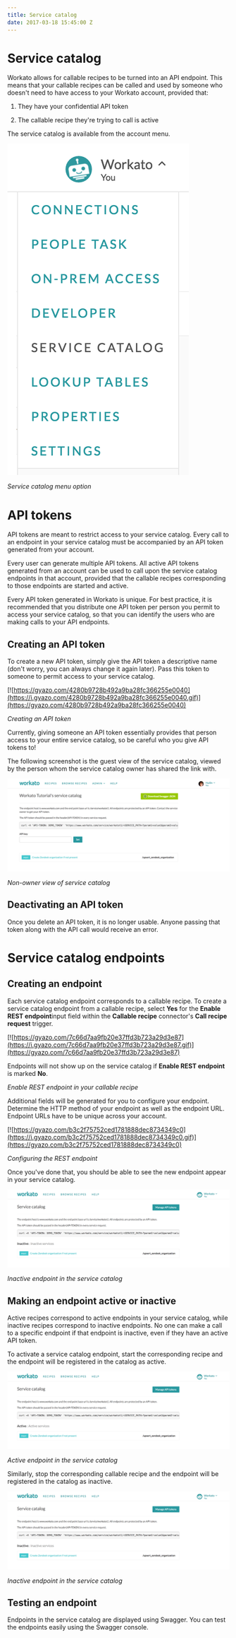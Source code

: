 ```yaml
---
title: Service catalog
date: 2017-03-18 15:45:00 Z
---
```


# Service catalog
Workato allows for callable recipes to be turned into an API endpoint. This means that your callable recipes can be called and used by someone who doesn't need to have access to your Workato account, provided that:

1) They have your confidential API token

2) The callable recipe they're trying to call is active

The service catalog is available from the account menu.

![Service catalog option](/assets/images/service-catalog/service-catalog-option.png)

*Service catalog menu option*

# API tokens
API tokens are meant to restrict access to your service catalog. Every call to an endpoint in your service catalog must be accompanied by an API token generated from your account.

Every user can generate multiple API tokens. All active API tokens generated from an account can be used to call upon the service catalog endpoints in that account, provided that the callable recipes corresponding to those endpoints are started and active.

Every API token generated in Workato is unique. For best practice, it is recommended that you distribute one API token per person you permit to access your service catalog, so that you can identify the users who are making calls to your API endpoints.

## Creating an API token
To create a new API token, simply give the API token a descriptive name (don't worry, you can always change it again later). Pass this token to someone to permit access to your service catalog.

[![https://gyazo.com/4280b9728b492a9ba28fc366255e0040](https://i.gyazo.com/4280b9728b492a9ba28fc366255e0040.gif)](https://gyazo.com/4280b9728b492a9ba28fc366255e0040)

*Creating an API token*

Currently, giving someone an API token essentially provides that person access to your entire service catalog, so be careful who you give API tokens to!

The following screenshot is the guest view of the service catalog, viewed by the person whom the service catalog owner has shared the link with.

![Shared service catalog](/assets/images/service-catalog/shared-service-catalog.png)

*Non-owner view of service catalog*

## Deactivating an API token
Once you delete an API token, it is no longer usable. Anyone passing that token along with the API call would receive an error.

# Service catalog endpoints

## Creating an endpoint
Each service catalog endpoint corresponds to a callable recipe. To create a service catalog endpoint from a callable recipe, select **Yes** for the **Enable REST endpoint**input field within the **Callable recipe** connector's **Call recipe request** trigger.

[![https://gyazo.com/7c66d7aa9fb20e37ffd3b723a29d3e87](https://i.gyazo.com/7c66d7aa9fb20e37ffd3b723a29d3e87.gif)](https://gyazo.com/7c66d7aa9fb20e37ffd3b723a29d3e87)

Endpoints will not show up on the service catalog if **Enable REST endpoint** is marked **No**.

*Enable REST endpoint in your callable recipe*

Additional fields will be generated for you to configure your endpoint. Determine the HTTP method of your endpoint as well as the endpoint URL. Endpoint URLs have to be unique across your account.

[![https://gyazo.com/b3c2f75752ced1781888dec8734349c0](https://i.gyazo.com/b3c2f75752ced1781888dec8734349c0.gif)](https://gyazo.com/b3c2f75752ced1781888dec8734349c0)

*Configuring the REST endpoint*

Once you've done that, you should be able to see the new endpoint appear in your service catalog.

![Inactive endpoint in the service catalog](/assets/images/service-catalog/service-catalog-inactive-endpoint.png)

*Inactive endpoint in the service catalog*

## Making an endpoint active or inactive
Active recipes correspond to active endpoints in your service catalog, while inactive recipes correspond to inactive endpoints. No one can make a call to a specific endpoint if that endpoint is inactive, even if they have an active API token.

To activate a service catalog endpoint, start the corresponding recipe and the endpoint will be registered in the catalog as active.

![Active endpoint in the service catalog](/assets/images/service-catalog/service-catalog-active-endpoint.png)

*Active endpoint in the service catalog*

Similarly, stop the corresponding callable recipe and the endpoint will be registered in the catalog as inactive.

![Inactive endpoint in the service catalog](/assets/images/service-catalog/service-catalog-inactive-endpoint.png)

*Inactive endpoint in the service catalog*

## Testing an endpoint
Endpoints in the service catalog are displayed using Swagger. You can test the endpoints easily using the Swagger console.